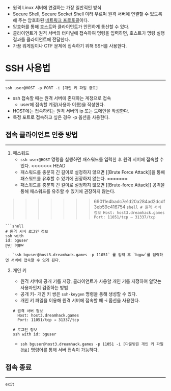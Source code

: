 - 원격 Linux 서버에 연결하는 가장 일반적인 방식
- Secure Shell, Secure Socket Shell 이라 부르며 
	  원격 서버에 연결할 수 있도록 해 주는 암호화된 [네트워크 프로토콜](Network_Protocol.md)이다.
- 암호화를 통해 호스트와 클라이언트가 안전하게 통신할 수 있다.
- 클라이언트가 원격 서버의 터미널에 접속하여 명령을 입력하면, 호스트가 명령 실행 결과를 클라이언트에 전달한다.
- 가끔 워게임이나 CTF 문제에 접속하기 위해 SSH를 사용한다.

# SSH 사용법
---
```shell
ssh user@HOST -p PORT -i [개인 키 파일 경로]
```
- ssh 접속할 때는 원격 서버에 존재하는 계정으로 접속
	- user에 접속할 계정(사용자 이름)을 작성한다.
- HOST에는 접속하려는 원격 서버의 ip 또는 도메인을 작성한다.
- 특정 포트로 접속하고 싶은 경우 -p 옵션을 사용한다.

## 접속 클라이언트 인증 방법
---
1. 패스워드
	- `ssh user@HOST` 명령을 실행하면 패스워드를 입력한 후 원격 서버에 접속할 수 있다.
<<<<<<< HEAD
	- 패스워드를 충분히 긴 길이로 설정하지 않으면 [[Brute Force Attack]]을 통해 패스워드를 유추할 수 있기에 권장하지 않는다.
=======
	- 패스워드를 충분히 긴 길이로 설정하지 않으면 [[Brute-force Attack]] 공격을 통해 패스워드를 유추할 수 있기에 권장하지 않는다.
>>>>>>> 69011e4badc7e1d20a284ad2dcdf3eb59c416754
	```shell
	# 원격 서버 정보
	  Host: host3.dreamhack.games
	  Port: 11051/tcp → 31337/tcp
	```
	
	```shell
	# 원격 서버 로그인 정보
	ssh with 
	id: bguser
	pw: bgpw
	```
	 - `ssh bguser@host3.dreamhack.games -p 11051` 를 입력 후 `bgpw`를 입력하면 서버에 접속할 수 있게 된다.
2. 개인 키
	- 원격 서버에 공개 키를 저장, 
		  클라이언트가 사용할 개인 키를 지정하여 알맞는 사용자인지 검증하는 방법
	- 공개 키- 개인 키 쌍은 `ssh-keygen` 명령을 통해 생성할 수 있다.
	- 개인 키 파일을 이용해 원격 서버에 접속할 때 -i 옵션을 사용한다.
	```shell
	# 원격 서버 정보
	  Host: host3.dreamhack.games
	  Port: 11051/tcp → 31337/tcp
	```
	
	```shell
	# 로그인 정보
	ssh with id: bguser
	```
	- `ssh bguser@host3.dreamhack.games -p 11051 -i [다운받은 개인 키 파일 경로]` 명령어를 통해 서버 접속이 가능하다.

## 접속 종료
---
```shell
exit
```
